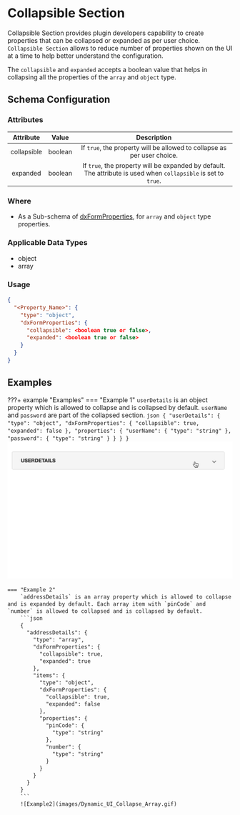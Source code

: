 # Collapsible Section
Collapsible Section provides plugin developers capability to create properties that can be collapsed or expanded as per 
user choice. `Collapsible Section` allows to reduce number of properties shown on the UI at a time to help better 
understand the configuration.

The `collapsible` and `expanded` accepts a boolean value that helps in collapsing all the properties of the `array` 
and `object` type.

## Schema Configuration

### Attributes
|  Attribute  |  Value  |                                                   Description                                                   |
|:-----------:|:-------:|:---------------------------------------------------------------------------------------------------------------:|
| collapsible | boolean |                     If `true`, the property will be allowed to collapse as per user choice.                     |
|  expanded   | boolean | If `true`, the property will be expanded by default. The attribute is used when `collapsible` is set to `true`. |

### Where
- As a Sub-schema of [dxFormProperties](../Schemas.md#dxformproperties), for `array` and `object` type properties.

### Applicable Data Types
- object
- array

### Usage
```json title="Schema" hl_lines="4 5 6 7"
{
  "<Property_Name>": {
    "type": "object",
    "dxFormProperties": {
      "collapsible": <boolean true or false>,
      "expanded": <boolean true or false>
    }
  }
}

```

## Examples

???+ example "Examples"
    === "Example 1"
        `userDetails` is an object property which is allowed to collapse and is collapsed by default. `userName` and `password` are part of the collapsed section. 
        ```json
        {
          "userDetails": {
            "type": "object",
            "dxFormProperties": {
              "collapsible": true,
              "expanded": false
            },
            "properties": {
              "userName": {
                "type": "string"
              },
              "password": {
                "type": "string"
              }
            }
          }
        }
        ```
        ![Example1](images/Dynamic_UI_Collapse_Object.gif)
    
    === "Example 2"
        `addressDetails` is an array property which is allowed to collapse and is expanded by default. Each array item with `pinCode` and `number` is allowed to collapsed and is collapsed by default.
        ```json
        {
          "addressDetails": {
            "type": "array",
            "dxFormProperties": {
              "collapsible": true,
              "expanded": true
            },
            "items": {
              "type": "object",
              "dxFormProperties": {
                "collapsible": true,
                "expanded": false
              },
              "properties": {
                "pinCode": {
                  "type": "string"
                },
                "number": {
                  "type": "string"
                }
              }
            }
          }
        }
        ```
        ![Example2](images/Dynamic_UI_Collapse_Array.gif)
